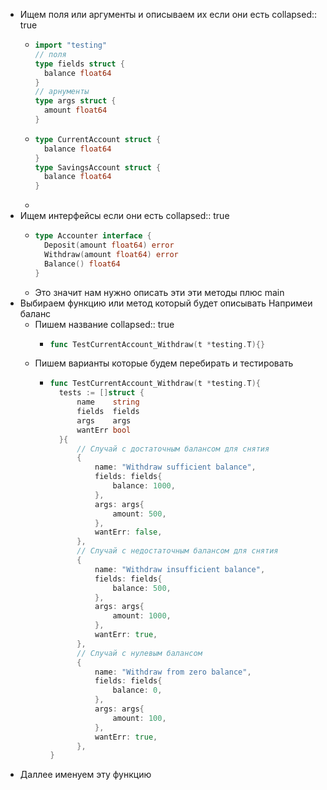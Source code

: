 - Ищем поля или аргументы и описываем их если они есть
  collapsed:: true
	- ```go
	  import "testing"
	  // поля 
	  type fields struct {
	  	balance float64
	  }
	  // арнументы
	  type args struct {
	  	amount float64
	  }
	  ```
	- ```go
	  type CurrentAccount struct {
	  	balance float64
	  }
	  type SavingsAccount struct {
	  	balance float64
	  }
	  ```
	-
- Ищем интерфейсы если они есть
  collapsed:: true
	- ```go
	  type Accounter interface {
	  	Deposit(amount float64) error
	  	Withdraw(amount float64) error
	  	Balance() float64
	  }
	  ```
	- Это значит нам нужно описать эти эти методы плюс main
- Выбираем функцию или метод который будет описывать Напримеи баланс
	- Пишем название
	  collapsed:: true
		- ```go
		  func TestCurrentAccount_Withdraw(t *testing.T){}
		  ```
	- Пишем варианты которые будем перебирать и тестировать
		- ```go
		  func TestCurrentAccount_Withdraw(t *testing.T){
		    tests := []struct {
		  		name    string
		  		fields  fields
		  		args    args
		  		wantErr bool
		  	}{
		  		// Случай с достаточным балансом для снятия
		  		{
		  			name: "Withdraw sufficient balance",
		  			fields: fields{
		  				balance: 1000,
		  			},
		  			args: args{
		  				amount: 500,
		  			},
		  			wantErr: false,
		  		},
		  		// Случай с недостаточным балансом для снятия
		  		{
		  			name: "Withdraw insufficient balance",
		  			fields: fields{
		  				balance: 500,
		  			},
		  			args: args{
		  				amount: 1000,
		  			},
		  			wantErr: true,
		  		},
		  		// Случай с нулевым балансом
		  		{
		  			name: "Withdraw from zero balance",
		  			fields: fields{
		  				balance: 0,
		  			},
		  			args: args{
		  				amount: 100,
		  			},
		  			wantErr: true,
		  		},
		  }
		  ```
- Даллее именуем эту функцию